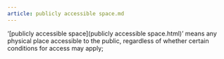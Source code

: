 ```yaml
---
article: publicly accessible space.md
---
```


‘[publicly accessible space](publicly accessible space.html)’ means any physical place accessible to the public, regardless of whether certain conditions for access may apply;